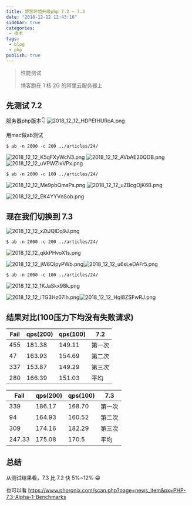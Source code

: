 ```yaml
---
title: 博客环境升级php 7.2 ~ 7.3
date: "2018-12-12 12:43:16"
sidebar: true
categories:
 - 技术
tags:
 - blog
 - php
publish: true
---
```



> 性能测试
>
> 博客跑在 1 核 2G 的阿里云服务器上

## 先测试 7.2

服务器php版本👇
![2018_12_12_HDPEfHURoA.png](../images/2018_12_12_HDPEfHURoA.png)

用mac做ab测试

```shell
$ ab -n 2000 -c 200 ../articles/24/
```

![2018_12_12_K5qFXyWcN3.png](../images/2018_12_12_K5qFXyWcN3.png)
![2018_12_12_AVbAE20QDB.png](../images/2018_12_12_AVbAE20QDB.png)
![2018_12_12_uVPWZIxVPx.png](../images/2018_12_12_uVPWZIxVPx.png)
```shell
$ ab -n 2000 -c 100 ../articles/24/
```
![2018_12_12_Me9pbQmsPs.png](../images/2018_12_12_Me9pbQmsPs.png)
![2018_12_12_uZBcgOjK6B.png](../images/2018_12_12_uZBcgOjK6B.png)

![2018_12_12_EK4YYVnSob.png](../images/2018_12_12_EK4YYVnSob.png)


## 现在我们切换到 7.3

![2018_12_12_xZtJQlDq9J.png](../images/2018_12_12_xZtJQlDq9J.png)



```shell
$ ab -n 2000 -c 200 ../articles/24/
```
![2018_12_12_qkkPHvoX1s.png](../images/2018_12_12_qkkPHvoX1s.png)

![2018_12_12_jW6QlpyPWb.png](../images/2018_12_12_jW6QlpyPWb.png)![2018_12_12_u6sLeDAFr5.png](../images/2018_12_12_u6sLeDAFr5.png)


```shell
$ ab -n 2000 -c 100 ../articles/24/
```
![2018_12_12_1KJaSkx98k.png](../images/2018_12_12_1KJaSkx98k.png)

![2018_12_12_iTG3Hz07lh.png](../images/2018_12_12_iTG3Hz07lh.png)![2018_12_12_HqI8ZSFwRJ.png](../images/2018_12_12_HqI8ZSFwRJ.png)





## 结果对比(100压力下均没有失败请求)

| Fail | qps(200) | qps(100) | 7.2    |
| ---- | -------- | -------- | ------ |
| 455  | 181.38   | 149.11   | 第一次 |
| 47   | 163.93   | 154.69   | 第二次 |
| 337  | 153.87   | 149.29   | 第三次 |
| 280  | 166.39   | 151.03   | 平均   |

| Fail   | qps(200) | qps(100) | 7.3    |
| ------ | -------- | -------- | ------ |
| 339    | 186.17   | 168.70   | 第一次 |
| 94     | 164.93   | 160.52   | 第二次 |
| 309    | 174.16   | 182.29   | 第三次 |
| 247.33 | 175.08   | 170.5    | 平均   |

## 总结

从测试结果看，7.3  比 7.2 快 5%~12% 😁

也可以看 https://www.phoronix.com/scan.php?page=news_item&px=PHP-7.3-Alpha-1-Benchmarks